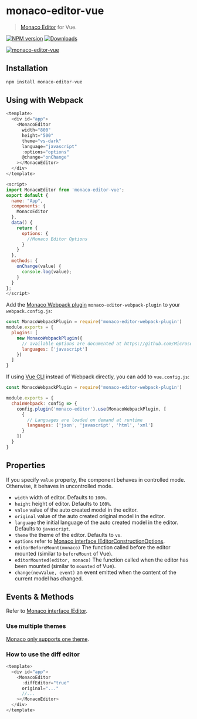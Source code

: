 # monaco-editor-vue

> [Monaco Editor](https://github.com/Microsoft/monaco-editor) for Vue.

[![NPM version][npm-image]][npm-url]
[![Downloads][downloads-image]][npm-url]

[![monaco-editor-vue](https://nodei.co/npm/monaco-editor-vue.png)](https://npmjs.org/package/monaco-editor-vue)

[npm-url]: https://www.npmjs.com/package/monaco-editor-vue
[downloads-image]: http://img.shields.io/npm/dm/monaco-editor-vue.svg
[npm-image]: http://img.shields.io/npm/v/monaco-editor-vue.svg

## Installation

```bash
npm install monaco-editor-vue
```

## Using with Webpack

```js
<template>
  <div id="app">
    <MonacoEditor
      width="800"
      height="500"
      theme="vs-dark"
      language="javascript"
      :options="options"
      @change="onChange"
    ></MonacoEditor>
  </div>
</template>

<script>
import MonacoEditor from 'monaco-editor-vue';
export default {
  name: "App",
  components: {
    MonacoEditor
  },
  data() {
    return {
      options: {
        //Monaco Editor Options
      }
    }
  },
  methods: {
    onChange(value) {
      console.log(value);
    }
  }
};
</script>
```

Add the [Monaco Webpack plugin](https://github.com/Microsoft/monaco-editor-webpack-plugin) `monaco-editor-webpack-plugin` to your `webpack.config.js`:

```js
const MonacoWebpackPlugin = require('monaco-editor-webpack-plugin')
module.exports = {
  plugins: [
    new MonacoWebpackPlugin({
      // available options are documented at https://github.com/Microsoft/monaco-editor-webpack-plugin#options
      languages: ['javascript']
    })
  ]
}
```

If using [Vue CLI](https://cli.vuejs.org) instead of Webpack directly, you can add to `vue.config.js`:

```js
const MonacoWebpackPlugin = require('monaco-editor-webpack-plugin')

module.exports = {
  chainWebpack: config => {
    config.plugin('monaco-editor').use(MonacoWebpackPlugin, [
      {
        // Languages are loaded on demand at runtime
        languages: ['json', 'javascript', 'html', 'xml']
      }
    ])
  }
}
```

## Properties

If you specify `value` property, the component behaves in controlled mode.
Otherwise, it behaves in uncontrolled mode.

- `width` width of editor. Defaults to `100%`.
- `height` height of editor. Defaults to `100%`.
- `value` value of the auto created model in the editor.
- `original` value of the auto created original model in the editor.
- `language` the initial language of the auto created model in the editor. Defaults to `javascript`.
- `theme` the theme of the editor. Defaults to `vs`.
- `options` refer to [Monaco interface IEditorConstructionOptions](https://microsoft.github.io/monaco-editor/api/interfaces/monaco.editor.ieditorconstructionoptions.html).
- `editorBeforeMount(monaco)` The function called before the editor mounted (similar to `beforeMount` of Vue).
- `editorMounted(editor, monaco)` The function called when the editor has been mounted (similar to `mounted` of Vue).
- `change(newValue, event)` an event emitted when the content of the current model has changed.

## Events & Methods

Refer to [Monaco interface IEditor](https://microsoft.github.io/monaco-editor/api/interfaces/monaco.editor.ieditor.html).

### Use multiple themes

[Monaco only supports one theme](https://github.com/Microsoft/monaco-editor/issues/338).

### How to use the diff editor

```js
<template>
  <div id="app">
    <MonacoEditor
      :diffEditor="true"
      original="..."
      //...
    ></MonacoEditor>
  </div>
</template>
```
